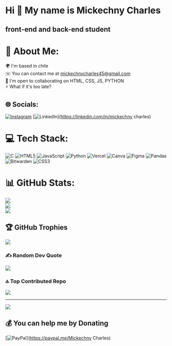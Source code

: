 Hi 👋 My name is Mickechny Charles
==================================

front-end and back-end student
------------------------------
# 💫 About Me:
🌍  I'm based in chile<br>✉️  You can contact me at mickechnycharles45@gmail.com<br>🤝  I'm open to collaborating on HTML, CSS, JS, PYTHON<br>⚡  What if it's too late?


## 🌐 Socials:
[![Instagram](https://img.shields.io/badge/Instagram-%23E4405F.svg?logo=Instagram&logoColor=white)](https://instagram.com/micke_ch.ny) [![LinkedIn](https://img.shields.io/badge/LinkedIn-%230077B5.svg?logo=linkedin&logoColor=white)](https://linkedin.com/in/mickechny charles) 

# 💻 Tech Stack:
![C](https://img.shields.io/badge/c-%2300599C.svg?style=for-the-badge&logo=c&logoColor=white) ![HTML5](https://img.shields.io/badge/html5-%23E34F26.svg?style=for-the-badge&logo=html5&logoColor=white) ![JavaScript](https://img.shields.io/badge/javascript-%23323330.svg?style=for-the-badge&logo=javascript&logoColor=%23F7DF1E) ![Python](https://img.shields.io/badge/python-3670A0?style=for-the-badge&logo=python&logoColor=ffdd54) ![Vercel](https://img.shields.io/badge/vercel-%23000000.svg?style=for-the-badge&logo=vercel&logoColor=white) ![Canva](https://img.shields.io/badge/Canva-%2300C4CC.svg?style=for-the-badge&logo=Canva&logoColor=white) ![Figma](https://img.shields.io/badge/figma-%23F24E1E.svg?style=for-the-badge&logo=figma&logoColor=white) ![Pandas](https://img.shields.io/badge/pandas-%23150458.svg?style=for-the-badge&logo=pandas&logoColor=white) ![Bitwarden](https://img.shields.io/badge/bitwarden-%23175DDC.svg?style=for-the-badge&logo=bitwarden&logoColor=white) ![CSS3](https://img.shields.io/badge/css3-%231572B6.svg?style=for-the-badge&logo=css3&logoColor=white)
# 📊 GitHub Stats:
![](https://github-readme-stats.vercel.app/api?username=fexxerx&theme=dark&hide_border=false&include_all_commits=true&count_private=false)<br/>
![](https://github-readme-streak-stats.herokuapp.com/?user=fexxerx&theme=dark&hide_border=false)<br/>
![](https://github-readme-stats.vercel.app/api/top-langs/?username=fexxerx&theme=dark&hide_border=false&include_all_commits=true&count_private=false&layout=compact)

## 🏆 GitHub Trophies
![](https://github-profile-trophy.vercel.app/?username=fexxerx&theme=dark&no-frame=false&no-bg=true&margin-w=4)

### ✍️ Random Dev Quote
![](https://quotes-github-readme.vercel.app/api?type=horizontal&theme=dark)

### 🔝 Top Contributed Repo
![](https://github-contributor-stats.vercel.app/api?username=fexxerx&limit=5&theme=dark&combine_all_yearly_contributions=true)

---
[![](https://visitcount.itsvg.in/api?id=fexxerx&icon=9&color=0)](https://visitcount.itsvg.in)

  ## 💰 You can help me by Donating
  [![PayPal](https://img.shields.io/badge/PayPal-00457C?style=for-the-badge&logo=paypal&logoColor=white)](https://paypal.me/Mickechny Charles) 

  
<!-- Proudly created with GPRM ( https://gprm.itsvg.in ) -->
